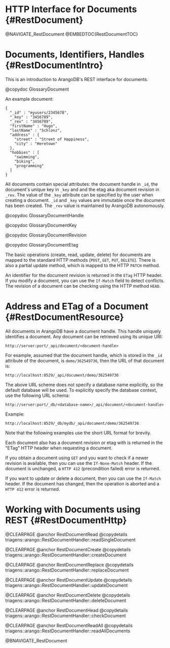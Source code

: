 HTTP Interface for Documents {#RestDocument}
============================================

@NAVIGATE_RestDocument
@EMBEDTOC{RestDocumentTOC}

Documents, Identifiers, Handles {#RestDocumentIntro}
====================================================

This is an introduction to ArangoDB's REST interface for documents.

@copydoc GlossaryDocument

An example document:

    {
      "_id" : "myusers/2345678",
      "_key" : "3456789",
      "_rev" : "3456789",
      "firstName" : "Hugo",
      "lastName" : "Schlonz",
      "address" : {
        "street" : "Street of Happiness",
        "city" : "Heretown"
      },
      "hobbies" : [
        "swimming",
        "biking",
        "programming"
      ]
    }

All documents contain special attributes: the document handle in `_id`, the
document's unique key in `_key` and and the etag aka document revision in
`_rev`. The value of the `_key` attribute can be specified by the user when
creating a document.  `_id` and `_key` values are immutable once the document
has been created. The `_rev` value is maintained by ArangoDB autonomously.

@copydoc GlossaryDocumentHandle

@copydoc GlossaryDocumentKey

@copydoc GlossaryDocumentRevision

@copydoc GlossaryDocumentEtag

The basic operations (create, read, update, delete) for documents are mapped to
the standard HTTP methods (`POST`, `GET`, `PUT`, `DELETE`). There is also a 
partial update method, which is mapped to the HTTP `PATCH` method.

An identifier for the document revision is returned in the `ETag` HTTP header. 
If you modify a document, you can use the `If-Match` field to detect conflicts. 
The revision of a document can be checking using the HTTP method `HEAD`.

Address and ETag of a Document {#RestDocumentResource}
======================================================

All documents in ArangoDB have a document handle. This handle uniquely identifies 
a document. Any document can be retrieved using its unique URI:

    http://server:port/_api/document/<document-handle>

For example, assumed that the document handle, which is stored in the `_id`
attribute of the document, is `demo/362549736`, then the URL of that document
is:

    http://localhost:8529/_api/document/demo/362549736

The above URL scheme does not specify a database name explicitly, so the 
default database will be used. To explicitly specify the database context, use
the following URL schema:

    http://server:port/_db/<database-name>/_api/document/<document-handle>

Example:

    http://localhost:8529/_db/mydb/_api/document/demo/362549736

Note that the following examples use the short URL format for brevity.

Each document also has a document revision or etag with is returned in the
"ETag" HTTP header when requesting a document.

If you obtain a document using `GET` and you want to check if a newer revision
is available, then you can use the `If-None-Match` header. If the document is
unchanged, a `HTTP 412` (precondition failed) error is returned.

If you want to update or delete a document, then you can use the `If-Match`
header. If the document has changed, then the operation is aborted and a `HTTP
412` error is returned.

Working with Documents using REST {#RestDocumentHttp}
=====================================================

@CLEARPAGE
@anchor RestDocumentRead
@copydetails triagens::arango::RestDocumentHandler::readSingleDocument

@CLEARPAGE
@anchor RestDocumentCreate
@copydetails triagens::arango::RestDocumentHandler::createDocument

@CLEARPAGE
@anchor RestDocumentReplace
@copydetails triagens::arango::RestDocumentHandler::replaceDocument

@CLEARPAGE
@anchor RestDocumentUpdate
@copydetails triagens::arango::RestDocumentHandler::updateDocument

@CLEARPAGE
@anchor RestDocumentDelete
@copydetails triagens::arango::RestDocumentHandler::deleteDocument

@CLEARPAGE
@anchor RestDocumentHead
@copydetails triagens::arango::RestDocumentHandler::checkDocument

@CLEARPAGE
@anchor RestDocumentReadAll
@copydetails triagens::arango::RestDocumentHandler::readAllDocuments

@BNAVIGATE_RestDocument

